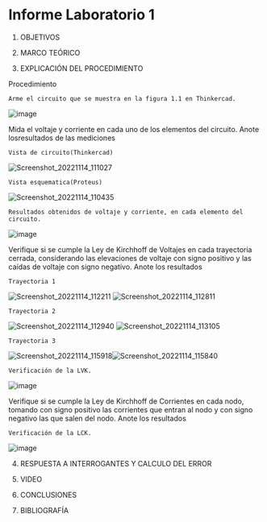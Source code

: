 # Informe Laboratorio 1


1. OBJETIVOS



2. MARCO TEÓRICO 



3. EXPLICACIÓN DEL PROCEDIMIENTO

Procedimiento

    Arme el circuito que se muestra en la figura 1.1 en Thinkercad.
 
![image](https://user-images.githubusercontent.com/116781677/201838743-03907352-db1b-4be3-bd0d-69db955d2059.png)

Mida el voltaje y corriente en cada uno de los elementos del circuito. Anote losresultados de las mediciones

    Vista de circuito(Thinkercad)
    
![Screenshot_20221114_111027](https://user-images.githubusercontent.com/116781677/201839855-d560bcc6-d9e1-4a1b-94ea-2b174ed0de92.png)

    Vista esquematica(Proteus)
   
![Screenshot_20221114_110435](https://user-images.githubusercontent.com/116781677/201839914-74be743c-cd87-4d17-afdf-9d05ed70965d.png)


    Resultados obtenidos de voltaje y corriente, en cada elemento del circuito.
    
![image](https://user-images.githubusercontent.com/116781677/201838921-03a6be2b-0306-4739-a12b-12066a2de44d.png)

Verifique si se cumple la Ley de Kirchhoff de Voltajes en cada trayectoria cerrada, considerando las elevaciones de voltaje con signo positivo y las caídas de voltaje con signo negativo. Anote los resultados

    Trayectoria 1
    
![Screenshot_20221114_112211](https://user-images.githubusercontent.com/116781677/201840174-3444faaa-2f3f-4127-a9e4-1f7365e224c7.png)
![Screenshot_20221114_112811](https://user-images.githubusercontent.com/116781677/201840190-037eed11-1515-402d-8c9b-49a70df333d6.png)

    Trayectoria 2
    
 ![Screenshot_20221114_112940](https://user-images.githubusercontent.com/116781677/201840205-0f0b9cde-0029-487b-a7ab-ba79d72ec16c.png)
![Screenshot_20221114_113105](https://user-images.githubusercontent.com/116781677/201840214-99924e6a-d3f6-45cc-930f-9b315b9755ad.png)
   
    Trayectoria 3
    
![Screenshot_20221114_115918](https://user-images.githubusercontent.com/116781677/201840326-f890090c-2be1-4733-b85a-73efebc4296f.png)![Screenshot_20221114_115840](https://user-images.githubusercontent.com/116781677/201840250-c0bf128b-63b6-43da-9dc7-1f5fbbb7f0c0.png)
   
    Verificación de la LVK.

![image](https://user-images.githubusercontent.com/116781677/201839088-ff90ea51-3813-4933-b82f-86803fb799f1.png)

Verifique si se cumple la Ley de Kirchhoff de Corrientes en cada nodo, tomando con signo positivo las corrientes que entran al nodo y con signo negativo las que salen
del nodo. Anote los resultados

    Verificación de la LCK.
    
![image](https://user-images.githubusercontent.com/116781677/201839561-e04188ac-a3ee-4bde-99d4-866b830222a4.png)


4. RESPUESTA A INTERROGANTES Y CALCULO DEL ERROR



5. VIDEO




6. CONCLUSIONES




7. BIBLIOGRAFÍA

